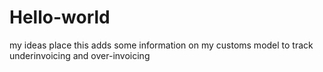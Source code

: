 # Hello-world
my ideas place
this adds some information on my customs model to track underinvoicing and over-invoicing

